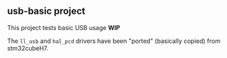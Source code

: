 ## usb-basic project

This project tests basic USB usage **WIP**

The `ll_usb` and `hal_pcd` drivers have been "ported" (basically copied) from stm32cubeH7.
